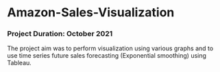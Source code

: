 # Amazon-Sales-Visualization
### Project Duration: October 2021
The project aim was to  perform visualization using various graphs and to use time series future sales forecasting (Exponential smoothing) using Tableau.
